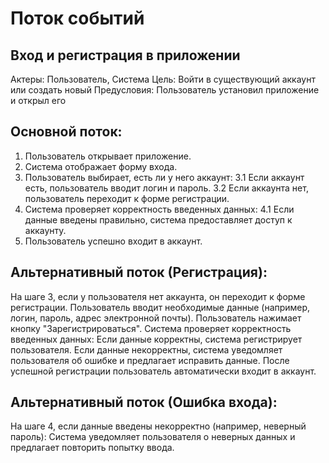 # Поток событий
## Вход и регистрация в приложении
Актеры: Пользователь, Система
Цель: Войти в существующий аккаунт или создать новый
Предусловия: Пользователь установил приложение и открыл его

## Основной поток:
1. Пользователь открывает приложение. 
2. Система отображает форму входа. 
3. Пользователь выбирает, есть ли у него аккаунт: 
  3.1 Если аккаунт есть, пользователь вводит логин и пароль. 
  3.2 Если аккаунта нет, пользователь переходит к форме регистрации. 
4. Система проверяет корректность введенных данных: 
  4.1 Если данные введены правильно, система предоставляет доступ к аккаунту. 
5. Пользователь успешно входит в аккаунт. 

## Альтернативный поток (Регистрация):
На шаге 3, если у пользователя нет аккаунта, он переходит к форме регистрации.
Пользователь вводит необходимые данные (например, логин, пароль, адрес электронной почты).
Пользователь нажимает кнопку "Зарегистрироваться".
Система проверяет корректность введенных данных:
Если данные корректны, система регистрирует пользователя.
Если данные некорректны, система уведомляет пользователя об ошибке и предлагает исправить данные.
После успешной регистрации пользователь автоматически входит в аккаунт.

## Альтернативный поток (Ошибка входа):
На шаге 4, если данные введены некорректно (например, неверный пароль):
Система уведомляет пользователя о неверных данных и предлагает повторить попытку ввода.
